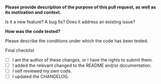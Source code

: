 **Please provide description of the purpose of this pull request, as well as its
motivation and context.**

Is it a new feature? A bug fix? Does it address an existing issue?

**How was the code tested?**

Please describe the conditions under which the code has been tested.


Final checklist
- [ ] I am the author of these changes, or I have the rights to submit them.
- [ ] I added the relevant changed to the README and/or documentation.
- [ ] I self reviewed my own code.
- [ ] I updated the CHANGELOG.
